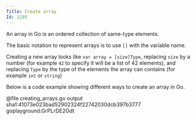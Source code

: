 ```yaml
---
Title: Create array
Id: 1295
---
```

An array in Go is an ordered collection of same-type elements.

The basic notation to represent arrays is to use `[]` with the variable name.

Creating a new array looks like `var array = [size]Type`, replacing `size` by a number (for example `42` to specify it will be a list of 42 elements), and replacing `Type` by the type of the elements the array can contains (for example `int` or `string`)

Below is a code example showing different ways to create an array in Go.

@file creating_arrays.go output sha1:41073e023bad52902324f22742030dcb397b3777 goplayground:GrPLrDE2Gdt
